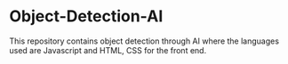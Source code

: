 # Object-Detection-AI
This repository contains object detection through AI where the languages used are Javascript and HTML, CSS for the front end.
